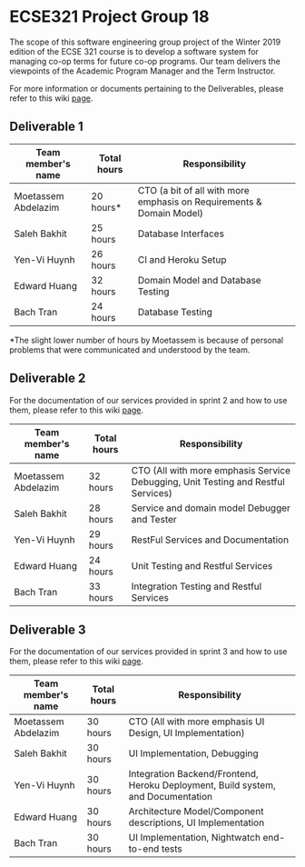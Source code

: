 # ECSE321 Project Group 18

The scope of this software engineering group project of the Winter 2019 edition of the ECSE 321 course is to develop a software system for managing co-op terms for future co-op programs. Our team delivers the viewpoints of the Academic Program Manager and the Term Instructor.

For more information or documents pertaining to the Deliverables, please refer to this wiki [page](https://github.com/McGill-ECSE321-Winter2019/ecse321-group-project-18/wiki).

## Deliverable 1

|Team member's name      |Total hours |Responsibility                                                       |
|------------------------|------------|---------------------------------------------------------------------|
|Moetassem Abdelazim     |   20 hours*|CTO (a bit of all with more emphasis on Requirements & Domain Model) |
|Saleh Bakhit            |   25 hours |Database Interfaces                                                  |
|Yen-Vi Huynh            |   26 hours |CI and Heroku Setup                                                  |
|Edward Huang            |   32 hours |Domain Model and Database Testing                                    |
|Bach Tran               |   24 hours |Database Testing                                                     |

\*The slight lower number of hours by Moetassem is because of personal problems that were communicated and understood by the team.

## Deliverable 2

For the documentation of our services provided in sprint 2 and how to use them, please refer to this wiki [page](https://github.com/McGill-ECSE321-Winter2019/ecse321-group-project-18/wiki).

|Team member's name      |Total hours |Responsibility                                                                    |
|------------------------|------------|----------------------------------------------------------------------------------|
|Moetassem Abdelazim     | 32   hours |CTO (All with more emphasis Service Debugging, Unit Testing and Restful Services) |
|Saleh Bakhit            | 28   hours |Service and domain model Debugger and Tester                                      |
|Yen-Vi Huynh            | 29   hours |RestFul Services and Documentation                                                |
|Edward Huang            | 24   hours |Unit Testing and Restful Services                                                 |
|Bach Tran               | 33   hours |Integration Testing and Restful Services                                          |

## Deliverable 3

For the documentation of our services provided in sprint 3 and how to use them, please refer to this wiki [page](https://github.com/McGill-ECSE321-Winter2019/ecse321-group-project-18/wiki).

|Team member's name      |Total hours |Responsibility                                                                    |
|------------------------|------------|----------------------------------------------------------------------------------|
|Moetassem Abdelazim     | 30   hours |CTO (All with more emphasis UI Design, UI Implementation)                         |
|Saleh Bakhit            | 30   hours |UI Implementation, Debugging                                                      |
|Yen-Vi Huynh            | 30   hours |Integration Backend/Frontend, Heroku Deployment, Build system, and Documentation  |
|Edward Huang            | 30   hours |Architecture Model/Component descriptions, UI Implementation                      |
|Bach Tran               | 30   hours |UI Implementation, Nightwatch end-to-end tests                                    |
